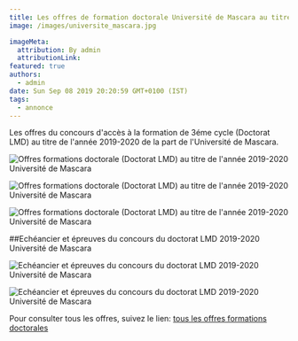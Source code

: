 ```yaml
---
title: Les offres de formation doctorale Université de Mascara au titre de l'année 2019-2020.
image: /images/universite_mascara.jpg

imageMeta:
  attribution: By admin
  attributionLink:
featured: true
authors:
  - admin
date: Sun Sep 08 2019 20:20:59 GMT+0100 (IST)
tags:
  - annonce
---
```

Les offres du concours d'accès à la formation de 3éme cycle (Doctorat LMD) au titre de l'année 2019-2020 de la part de l'Université de Mascara.

![Offres formations doctorale (Doctorat LMD) au titre de l'année 2019-2020 Université de Mascara](/images/offres-formations-doctorale-mascara.jpg)

![Offres formations doctorale (Doctorat LMD) au titre de l'année 2019-2020 Université de Mascara](/images/offres-formations-doctorale-mascara-2.jpg)

![Offres formations doctorale (Doctorat LMD) au titre de l'année 2019-2020 Université de Mascara](/images/offres-formations-doctorale-mascara-3.jpg)

##Echéancier et épreuves du concours du doctorat LMD 2019-2020 Université de Mascara

![Echéancier et épreuves du concours du doctorat LMD 2019-2020 Université de Mascara ](/images/Annonce_concours-Mascara-2019-2020_page-0001.jpg)

![Echéancier et épreuves du concours du doctorat LMD 2019-2020 Université de Mascara ](/images/Annonce_concours-Mascara-2019-2020_page-0002.jpg)

Pour consulter tous les offres, suivez le lien: [tous les offres formations doctorales](/tous-les-offres-de-formations-doctorale-lmd-2019-2020/)
